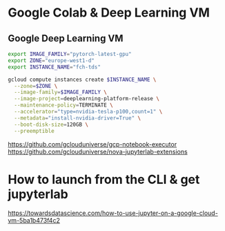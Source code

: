 # Google Colab & Deep Learning VM

## Google Deep Learning VM

```bash
export IMAGE_FAMILY="pytorch-latest-gpu"
export ZONE="europe-west1-d"
export INSTANCE_NAME="fch-tds"

gcloud compute instances create $INSTANCE_NAME \
  --zone=$ZONE \
  --image-family=$IMAGE_FAMILY \
  --image-project=deeplearning-platform-release \
  --maintenance-policy=TERMINATE \
  --accelerator="type=nvidia-tesla-p100,count=1" \
  --metadata="install-nvidia-driver=True" \
  --boot-disk-size=120GB \
  --preemptible
```
https://github.com/gclouduniverse/gcp-notebook-executor
https://github.com/gclouduniverse/nova-jupyterlab-extensions

# How to launch from the CLI & get jupyterlab
https://towardsdatascience.com/how-to-use-jupyter-on-a-google-cloud-vm-5ba1b473f4c2